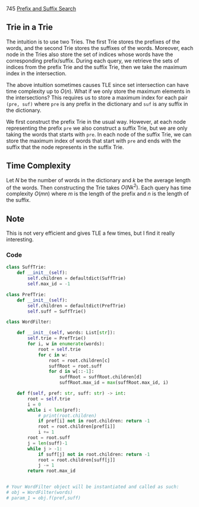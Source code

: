 745 [Prefix and Suffix Search](https://leetcode.com/problems/prefix-and-suffix-search/description/)

## Trie in a Trie
<!-- Describe your first thoughts on how to solve this problem. -->
The intuition is to use two Tries. The first Trie stores the prefixes of the words, and the second Trie stores the suffixes of the words. Moreover, each node in the Tries also store the set of indices whose words have the corresponding prefix/suffix. During each query, we retrieve the sets of indices from the prefix Trie and the suffix Trie, then we take the maximum index in the intersection.
<!-- Describe your approach to solving the problem. -->
The above intuition sometimes causes TLE since set intersection can have time complexity up to $O(n)$. What if we only store the maximum elements in the intersections? This requires us to store a maximum index for each pair `(pre, suf)` where `pre` is any prefix in the dictionary and `suf` is any suffix in the dictionary. 

We first construct the prefix Trie in the usual way. However, at each node representing the prefix `pre` we also construct a suffix Trie, but we are only taking the words that starts with `pre`. In each node of the suffix Trie, we can store the maximum index of words that start with `pre` and ends with the suffix that the node represents in the suffix Trie. 

## Time Complexity
Let $N$ be the number of words in the dictionary and $k$ be the average length of the words. Then constructing the Trie takes $O(Nk^2).$ Each query has time complexity $O(mn)$ where $m$ is the length of the prefix and $n$ is the length of the suffix.

## Note
This is not very efficient and gives TLE a few times, but I find it really interesting.

### Code
```python
class SuffTrie:
    def __init__(self):
        self.children = defaultdict(SuffTrie)
        self.max_id = -1

class PrefTrie:
    def __init__(self):
        self.children = defaultdict(PrefTrie)
        self.suff = SuffTrie()

class WordFilter:

    def __init__(self, words: List[str]):
        self.trie = PrefTrie()
        for i, w in enumerate(words):
            root = self.trie
            for c in w:
                root = root.children[c]
                suffRoot = root.suff
                for d in w[::-1]:
                    suffRoot = suffRoot.children[d]
                    suffRoot.max_id = max(suffRoot.max_id, i)

    def f(self, pref: str, suff: str) -> int:
        root = self.trie
        i = 0
        while i < len(pref):
            # print(root.children)
            if pref[i] not in root.children: return -1
            root = root.children[pref[i]]
            i += 1
        root = root.suff
        j = len(suff)-1
        while j > -1:
            if suff[j] not in root.children: return -1
            root = root.children[suff[j]]
            j -= 1
        return root.max_id


# Your WordFilter object will be instantiated and called as such:
# obj = WordFilter(words)
# param_1 = obj.f(pref,suff)
```
